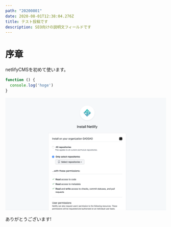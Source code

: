 ```yaml
---
path: "20200801"
date: 2020-08-01T12:38:04.276Z
title: テスト投稿です
description: SEO向けの説明文フィールドです
---
```

# 序章

netlifyCMSを初めて使います。

```js
function () {
  console.log('hoge')
}
```

![](../assets/screen-shot-2020-08-01-at-20.37.03.png)

ありがとうございます!